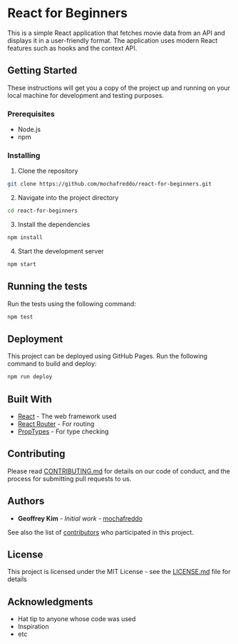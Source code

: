# React for Beginners

This is a simple React application that fetches movie data from an API and displays it in a user-friendly format. The application uses modern React features such as hooks and the context API.

## Getting Started

These instructions will get you a copy of the project up and running on your local machine for development and testing purposes.

### Prerequisites

- Node.js
- npm

### Installing

1. Clone the repository

```bash
git clone https://github.com/mochafreddo/react-for-beginners.git
```

2. Navigate into the project directory

```bash
cd react-for-beginners
```

3. Install the dependencies

```bash
npm install
```

4. Start the development server

```bash
npm start
```

## Running the tests

Run the tests using the following command:

```bash
npm test
```

## Deployment

This project can be deployed using GitHub Pages. Run the following command to build and deploy:

```bash
npm run deploy
```

## Built With

- [React](https://reactjs.org/) - The web framework used
- [React Router](https://reactrouter.com/) - For routing
- [PropTypes](https://www.npmjs.com/package/prop-types) - For type checking

## Contributing

Please read [CONTRIBUTING.md](CONTRIBUTING.md) for details on our code of conduct, and the process for submitting pull requests to us.

## Authors

- **Geoffrey Kim** - _Initial work_ - [mochafreddo](https://github.com/mochafreddo)

See also the list of [contributors](https://github.com/mochafreddo/react-for-beginners/contributors) who participated in this project.

## License

This project is licensed under the MIT License - see the [LICENSE.md](LICENSE.md) file for details

## Acknowledgments

- Hat tip to anyone whose code was used
- Inspiration
- etc
